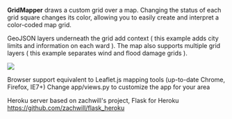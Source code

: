 <b>GridMapper</b> draws a custom grid over a map. Changing the status of each grid square changes its color,
allowing you to easily create and interpret a color-coded map grid.

GeoJSON layers underneath the grid add context ( this example adds city limits and information on each ward ).
The map also supports multiple grid layers ( this example separates wind and flood damage grids ).

<img src="http://i.imgur.com/I0GC0.png"/>

Browser support equivalent to Leaflet.js mapping tools (up-to-date Chrome, Firefox, IE7+)
Change app/views.py to customize the app for your area

Heroku server based on zachwill's project, Flask for Heroku
https://github.com/zachwill/flask_heroku